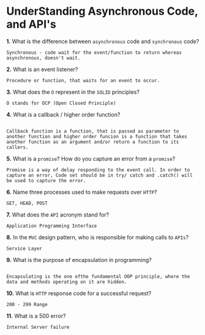 # UnderStanding Asynchronous Code, and API's

**1.** What is the difference between `asynchronous` code and `synchronous` code?
<!-- enter you answer in the space below -->
```
Synchronous - code wait for the event/function to return whereas asynchronous, doesn't wait.

```
**2.** What is an event listener?
<!-- enter you answer in the space below -->
```
Procedure or function, that waits for an event to occur.

```
**3.** What does the `O` represent in the `SOLID` principles?
<!-- enter you answer in the space below -->
```
O stands for OCP (Open Closed Principle)
```
**4.** What is a callback / higher order function?
<!-- enter you answer in the space below -->
```

Callback function is a function, that is passed as parameter to another function and higher order funcion is a function that takes another function as an argument and/or return a function to its callers.

```
**5.** What is a `promise`? How do you capture an error from a `promise`?
<!-- enter you answer in the space below -->
```
Promise is a way of delay responding to the event call. In order to capture an error, Code set should be in try/ catch and .catch() will be used to capture the error.

```
**6.** Name three processes used to make requests over `HTTP`?
<!-- enter you answer in the space below -->
```
GET, HEAD, POST 
```
**7.** What does the `API` acronym stand for?
<!-- enter you answer in the space below -->
```
Application Programming Interface

```
**8.** In the `MVC` design pattern, who is responsible for making calls to `APIs`?
<!-- enter you answer in the space below -->
```
Service Layer

```
**9.** What is the purpose of encapsulation in programming?
<!-- enter you answer in the space below -->
```

Encapsulating is the one ofthe fundamental OOP principle, where the data and methods operating on it are hidden.

```
**10.** What is `HTTP` response code for a successful request?
<!-- enter you answer in the space below -->
```
200 - 299 Range
```
**11.** What is a 500 error?
<!-- enter you answer in the space below -->
```
Internal Server failure

```